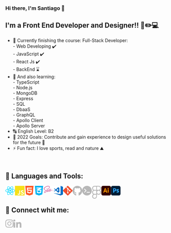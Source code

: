 ### Hi there, I'm Santiago 👋

## I'm a Front End Developer and Designer!! 🧠✏️💻

- 🔭 Currently finishing the course: Full-Stack Developer: <br/> - Web Developing ✔️ <br/> - JavaScript ✔️ <br/> - React Js ✔️ <br/> - BackEnd ⌛
- 🌱 And also learning:  <br/> - TypeScript <br/> - Node.js <br/> - MongoDB <br/> - Express <br/> - SQL <br/> - DbaaS <br/> - GraphQL <br/> - Apollo Client <br/> - Apollo Server
- 🔠 English Level: B2
- 🥅 2022 Goals: Contribute and gain experience to design useful solutions for the future 🌌
- ⚡ Fun fact: I love sports, read and nature ⛰️

<br/>

## 🧰 Languages and Tools:

<img align="left" alt="ReactJs" width="30px" src="./iconos/react.svg" />
<img align="left" alt="JavaScript" width="30px" src="./iconos/js.svg" />
<img align="left" alt="HTML5" width="30px" src="./iconos/html.svg" />
<img align="left" alt="CSS3" width="30px" src="./iconos/css.svg" />
<img align="left" alt="Sass" width="30px" src="./iconos/sass.svg" />
<img align="left" alt="Visual Studio Code" width="30px" src="./iconos/vs.svg" />
<img align="left" alt="Git" width="30px" src="./iconos/git.svg" />
<img align="left" alt="GitHub" width="30px" src="./iconos/github.svg" />
<img align="left" alt="Terminal" width="30px" src="./iconos/console.svg" />
<img align="left" alt="Figma" width="30px" src="./iconos/figma.svg" />
<img align="left" alt="Illustrator" width="30px" src="./iconos/ai.svg" />
<img align="left" alt="Phothoshop" width="30px" src="./iconos/ph.svg" />
<!-- <img align="left" alt="Node.js" width="30px" src="./iconos/node.svg" /> -->

<br/>
<br/>

## 🔗 Connect whit me:

[<img align="left" alt="sanmoyano | Instagram" width="25px" src="./iconos/insta.svg" />][instagram]
[<img align="left" alt="santiago-moyano | LinkedIn" width="25px"  src="./iconos/linkedin.svg" />][linkedin]

<br/>
<br/>

<!-- [![Anurag's GitHub stats](https://github-readme-stats.vercel.app/api?username=sanmoyano)](https://github.com/sanmoyano/github-readme-stats) -->

[linkedin]: https://www.linkedin.com/in/santiago-moyano/
[instagram]: https://www.instagram.com/sanmoyano/?hl=es
